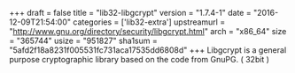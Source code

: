 +++
draft = false
title = "lib32-libgcrypt"
version = "1.7.4-1"
date = "2016-12-09T21:54:00"
categories = ['lib32-extra']
upstreamurl = "http://www.gnu.org/directory/security/libgcrypt.html"
arch = "x86_64"
size = "365744"
usize = "951827"
sha1sum = "5afd2f18a8231f005531fc731aca17535dd6808d"
+++
Libgcrypt is a general purpose cryptographic library based on the code from GnuPG. ( 32bit )